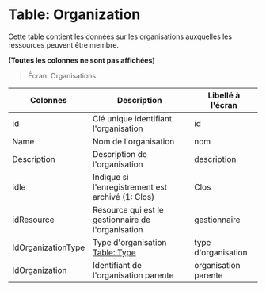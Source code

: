 # Table: Organization

Cette table contient les données sur les organisations auxquelles les ressources peuvent être membre.

**(Toutes les colonnes ne sont pas affichées)**

> Écran: Organisations

Colonnes|Description|Libellé à l'écran
--------|-----------|-----------------
id | Clé unique identifiant l'organisation | id
Name | Nom de l'organisation | nom
Description | Description de l'organisation | description
idle | Indique si l'enregistrement est archivé (1: Clos) | Clos
idResource | Resource qui est le gestionnaire de l'organisation | gestionnaire
IdOrganizationType | Type d'organisation  [Table: Type](/table_type.md) | type d'organisation
IdOrganization | Identifiant de l'organisation parente | organisation parente
